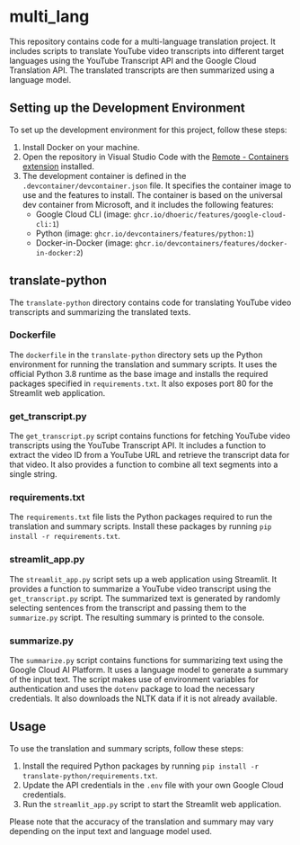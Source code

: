 # multi_lang

This repository contains code for a multi-language translation project. It includes scripts to translate YouTube video transcripts into different target languages using the YouTube Transcript API and the Google Cloud Translation API. The translated transcripts are then summarized using a language model.

## Setting up the Development Environment

To set up the development environment for this project, follow these steps:

1. Install Docker on your machine.
2. Open the repository in Visual Studio Code with the [Remote - Containers extension](https://code.visualstudio.com/docs/remote/containers) installed.
3. The development container is defined in the `.devcontainer/devcontainer.json` file. It specifies the container image to use and the features to install. The container is based on the universal dev container from Microsoft, and it includes the following features:
    - Google Cloud CLI (image: `ghcr.io/dhoeric/features/google-cloud-cli:1`)
    - Python (image: `ghcr.io/devcontainers/features/python:1`)
    - Docker-in-Docker (image: `ghcr.io/devcontainers/features/docker-in-docker:2`)

## translate-python

The `translate-python` directory contains code for translating YouTube video transcripts and summarizing the translated texts.

### Dockerfile

The `dockerfile` in the `translate-python` directory sets up the Python environment for running the translation and summary scripts. It uses the official Python 3.8 runtime as the base image and installs the required packages specified in `requirements.txt`. It also exposes port 80 for the Streamlit web application.

### get_transcript.py

The `get_transcript.py` script contains functions for fetching YouTube video transcripts using the YouTube Transcript API. It includes a function to extract the video ID from a YouTube URL and retrieve the transcript data for that video. It also provides a function to combine all text segments into a single string.

### requirements.txt

The `requirements.txt` file lists the Python packages required to run the translation and summary scripts. Install these packages by running `pip install -r requirements.txt`.

### streamlit_app.py

The `streamlit_app.py` script sets up a web application using Streamlit. It provides a function to summarize a YouTube video transcript using the `get_transcript.py` script. The summarized text is generated by randomly selecting sentences from the transcript and passing them to the `summarize.py` script. The resulting summary is printed to the console.

### summarize.py

The `summarize.py` script contains functions for summarizing text using the Google Cloud AI Platform. It uses a language model to generate a summary of the input text. The script makes use of environment variables for authentication and uses the `dotenv` package to load the necessary credentials. It also downloads the NLTK data if it is not already available.

## Usage

To use the translation and summary scripts, follow these steps:

1. Install the required Python packages by running `pip install -r translate-python/requirements.txt`.
2. Update the API credentials in the `.env` file with your own Google Cloud credentials.
3. Run the `streamlit_app.py` script to start the Streamlit web application.

Please note that the accuracy of the translation and summary may vary depending on the input text and language model used.